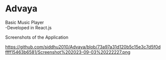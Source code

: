 # Advaya
Basic Music Player <br>
-Developed in React.js

Screenshots of the Application

https://github.com/siddhu2010/Advaya/blob/73a97a31d120b5c15e3c7d5f0dffff15463b6581/Screenshot%202023-09-03%20222227.png


